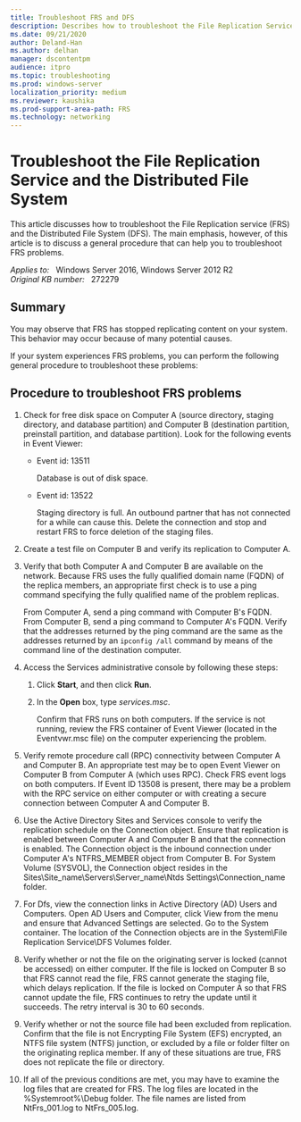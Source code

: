 ```yaml
---
title: Troubleshoot FRS and DFS
description: Describes how to troubleshoot the File Replication Service and the Distributed File System
ms.date: 09/21/2020
author: Deland-Han
ms.author: delhan 
manager: dscontentpm
audience: itpro
ms.topic: troubleshooting
ms.prod: windows-server 
localization_priority: medium
ms.reviewer: kaushika
ms.prod-support-area-path: FRS
ms.technology: networking
---
```

# Troubleshoot the File Replication Service and the Distributed File System

This article discusses how to troubleshoot the File Replication service (FRS) and the Distributed File System (DFS). The main emphasis, however, of this article is to discuss a general procedure that can help you to troubleshoot FRS problems.

_Applies to:_ &nbsp; Windows Server 2016, Windows Server 2012 R2  
_Original KB number:_ &nbsp; 272279

## Summary

You may observe that FRS has stopped replicating content on your system. This behavior may occur because of many potential causes.

If your system experiences FRS problems, you can perform the following general procedure to troubleshoot these problems:

## Procedure to troubleshoot FRS problems

1. Check for free disk space on Computer A (source directory, staging directory, and database partition) and Computer B (destination partition, preinstall partition, and database partition). Look for the following events in Event Viewer:

    - Event id: 13511

        Database is out of disk space.
    - Event id: 13522

        Staging directory is full. An outbound partner that has not connected for a while can cause this. Delete the connection and stop and restart FRS to force deletion of the staging files.

2. Create a test file on Computer B and verify its replication to Computer A.

3. Verify that both Computer A and Computer B are available on the network. Because FRS uses the fully qualified domain name (FQDN) of the replica members, an appropriate first check is to use a ping command specifying the fully qualified name of the problem replicas.

    From Computer A, send a ping command with Computer B's FQDN. From Computer B, send a ping command to Computer A's FQDN. Verify that the addresses returned by the ping command are the same as the addresses returned by an `ipconfig /all` command by means of the command line of the destination computer.

4. Access the Services administrative console by following these steps:

    1. Click **Start**, and then click **Run**.  
    2. In the **Open** box, type *services.msc*.

        Confirm that FRS runs on both computers. If the service is not running, review the FRS container of Event Viewer (located in the Eventvwr.msc file) on the computer experiencing the problem.

5. Verify remote procedure call (RPC) connectivity between Computer A and Computer B. An appropriate test may be to open Event Viewer on Computer B from Computer A (which uses RPC). Check FRS event logs on both computers. If Event ID 13508 is present, there may be a problem with the RPC service on either computer or with creating a secure connection between Computer A and Computer B.

6. Use the Active Directory Sites and Services console to verify the replication schedule on the Connection object. Ensure that replication is enabled between Computer A and Computer B and that the connection is enabled. The Connection object is the inbound connection under Computer A's NTFRS_MEMBER object from Computer B. For System Volume (SYSVOL), the Connection object resides in the Sites\Site_name\Servers\Server_name\Ntds Settings\Connection_name folder.

7. For Dfs, view the connection links in Active Directory (AD) Users and Computers. Open AD Users and Computer, click View from the menu and ensure that Advanced Settings are selected. Go to the System container. The location of the Connection objects are in the System\File Replication Service\DFS Volumes folder.

8. Verify whether or not the file on the originating server is locked (cannot be accessed) on either computer. If the file is locked on Computer B so that FRS cannot read the file, FRS cannot generate the staging file, which delays replication. If the file is locked on Computer A so that FRS cannot update the file, FRS continues to retry the update until it succeeds. The retry interval is 30 to 60 seconds.

9. Verify whether or not the source file had been excluded from replication. Confirm that the file is not Encrypting File System (EFS) encrypted, an NTFS file system (NTFS) junction, or excluded by a file or folder filter on the originating replica member. If any of these situations are true, FRS does not replicate the file or directory.

10. If all of the previous conditions are met, you may have to examine the log files that are created for FRS. The log files are located in the %Systemroot%\Debug folder. The file names are listed from NtFrs_001.log to NtFrs_005.log.
